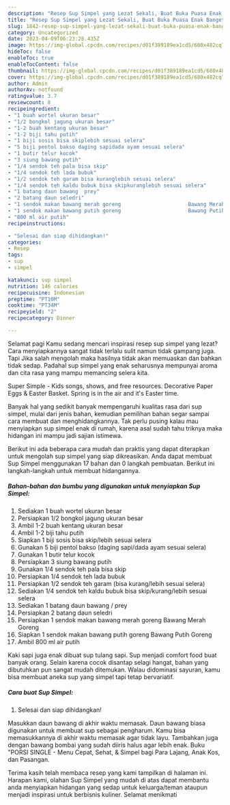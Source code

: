 ```yaml
---
description: "Resep Sup Simpel yang Lezat Sekali, Buat Buka Puasa Enak Banget"
title: "Resep Sup Simpel yang Lezat Sekali, Buat Buka Puasa Enak Banget"
slug: 1842-resep-sup-simpel-yang-lezat-sekali-buat-buka-puasa-enak-banget
category: Uncategorized
date: 2023-04-09T06:23:28.435Z
image: https://img-global.cpcdn.com/recipes/d01f389189ea1cd5/680x482cq70/sup-simpel-foto-resep-utama.jpg
hideToc: false
enableToc: true
enableTocContent: false
thumbnail: https://img-global.cpcdn.com/recipes/d01f389189ea1cd5/680x482cq70/sup-simpel-foto-resep-utama.jpg
cover: https://img-global.cpcdn.com/recipes/d01f389189ea1cd5/680x482cq70/sup-simpel-foto-resep-utama.jpg
author: Admin
authorAv: notfound
ratingvalue: 3.7
reviewcount: 8
recipeingredient:
- "1 buah wortel ukuran besar"
- "1/2 bongkol jagung ukuran besar"
- "1-2 buah kentang ukuran besar"
- "1-2 biji tahu putih"
- "1 biji sosis bisa skiplebih sesuai selera"
- "5 biji pentol bakso daging sapidada ayam sesuai selera"
- "1 butir telur kocok"
- "3 siung bawang putih"
- "1/4 sendok teh pala bisa skip"
- "1/4 sendok teh lada bubuk"
- "1/2 sendok teh garam bisa kuranglebih sesuai selera"
- "1/4 sendok teh kaldu bubuk bisa skipkuranglebih sesuai selera"
- "1 batang daun bawang  prey"
- "2 batang daun seledri"
- "1 sendok makan bawang merah goreng                      Bawang Merah Goreng"
- "1 sendok makan bawang putih goreng                      Bawang Putih Goreng"
- "800 ml air putih"
recipeinstructions:

- "Selesai dan siap dihidangkan!"
categories:
- Resep
tags:
- sup
- simpel

katakunci: sup simpel 
nutrition: 146 calories
recipecuisine: Indonesian
preptime: "PT10M"
cooktime: "PT34M"
recipeyield: "2"
recipecategory: Dinner

---
```



Selamat pagi Kamu sedang mencari inspirasi resep sup simpel yang lezat? Cara menyiapkannya sangat tidak terlalu sulit namun tidak gampang juga. Tapi Jika salah mengolah maka hasilnya tidak akan memuaskan dan bahkan tidak sedap. Padahal sup simpel yang enak seharusnya mempunyai aroma dan cita rasa yang mampu memancing selera kita.


Super Simple - Kids songs, shows, and free resources. Decorative Paper Eggs &amp; Easter Basket. Spring is in the air and it&#39;s Easter time.

Banyak hal yang sedikit banyak mempengaruhi kualitas rasa dari sup simpel, mulai dari jenis bahan, kemudian pemilihan bahan segar sampai cara membuat dan menghidangkannya. Tak perlu pusing kalau mau menyiapkan sup simpel enak di rumah, karena asal sudah tahu triknya maka hidangan ini mampu jadi sajian istimewa.


Berikut ini ada beberapa cara mudah dan praktis yang dapat diterapkan untuk mengolah sup simpel yang siap dikreasikan. Anda dapat membuat Sup Simpel menggunakan 17 bahan dan 0 langkah pembuatan. Berikut ini langkah-langkah untuk membuat hidangannya.

<!--inarticleads1-->

##### Bahan-bahan dan bumbu yang digunakan untuk menyiapkan Sup Simpel:

1. Sediakan 1 buah wortel ukuran besar
1. Persiapkan 1/2 bongkol jagung ukuran besar
1. Ambil 1-2 buah kentang ukuran besar
1. Ambil 1-2 biji tahu putih
1. Siapkan 1 biji sosis bisa skip/lebih sesuai selera
1. Gunakan 5 biji pentol bakso (daging sapi/dada ayam sesuai selera)
1. Gunakan 1 butir telur kocok
1. Persiapkan 3 siung bawang putih
1. Gunakan 1/4 sendok teh pala bisa skip
1. Persiapkan 1/4 sendok teh lada bubuk
1. Persiapkan 1/2 sendok teh garam (bisa kurang/lebih sesuai selera)
1. Sediakan 1/4 sendok teh kaldu bubuk bisa skip/kurang/lebih sesuai selera
1. Sediakan 1 batang daun bawang / prey
1. Persiapkan 2 batang daun seledri
1. Persiapkan 1 sendok makan bawang merah goreng                      Bawang Merah Goreng
1. Siapkan 1 sendok makan bawang putih goreng                      Bawang Putih Goreng
1. Ambil 800 ml air putih


Kaki sapi juga enak dibuat sup tulang sapi. Sup menjadi comfort food buat banyak orang. Selain karena cocok disantap selagi hangat, bahan yang dibutuhkan pun sangat mudah ditemukan. Walau didominasi sayuran, kamu bisa membuat aneka sup yang simpel tapi tetap bervariatif. 

<!--inarticleads2-->

##### Cara buat Sup Simpel:


1. Selesai dan siap dihidangkan!

Masukkan daun bawang di akhir waktu memasak. Daun bawang biasa digunakan untuk membuat sup sebagai pengharum. Kamu bisa memasukkannya di akhir waktu memasak agar tidak layu. Tambahkan juga dengan bawang bombai yang sudah diiris halus agar lebih enak. Buku &#34;PORSI SINGLE - Menu Cepat, Sehat, &amp; Simpel bagi Para Lajang, Anak Kos, dan Pasangan. 

Terima kasih telah membaca resep yang kami tampilkan di halaman ini. Harapan kami, olahan Sup Simpel yang mudah di atas dapat membantu anda menyiapkan hidangan yang sedap untuk keluarga/teman ataupun menjadi inspirasi untuk berbisnis kuliner. Selamat menikmati
